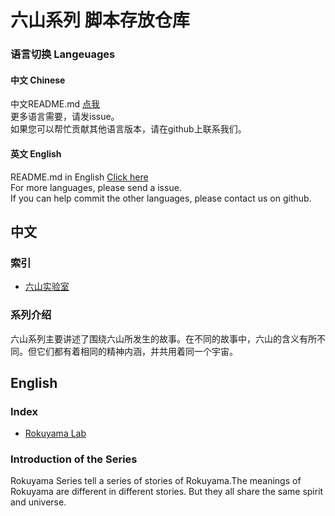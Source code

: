 
# 六山系列 脚本存放仓库
### 语言切换 Langeuages
#### 中文 Chinese
中文README.md [点我](#ChineseV)  
更多语言需要，请发issue。  
如果您可以帮忙贡献其他语言版本，请在github上联系我们。
#### 英文 English
README.md in English [Click here](#EnglishV)  
For more languages, please send a issue.  
If you can help commit the other languages, please contact us on github.  
<a id="ChineseV"></a>  
## 中文
### 索引
* [六山实验室](/RokuyamaLab.md)
### 系列介绍
六山系列主要讲述了围绕六山所发生的故事。在不同的故事中，六山的含义有所不同。但它们都有着相同的精神内涵，并共用着同一个宇宙。
<a id="EnglishV"></a>  
## English
### Index
* [Rokuyama Lab](/RokuyamaLab.md)
### Introduction of the Series
Rokuyama Series tell a series of stories of Rokuyama.The meanings of Rokuyama are different in different stories. But they all share the same spirit and universe.